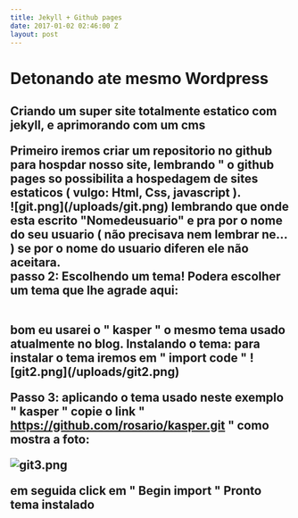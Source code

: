 ```yaml
---
title: Jekyll + Github pages
date: 2017-01-02 02:46:00 Z
layout: post
---
```


<h1> Detonando ate mesmo Wordpress </h1>
<h2>Criando um super site totalmente estatico com jekyll, e aprimorando com um cms 
<br>
<p>Primeiro iremos criar um repositorio no github para hospdar nosso site, lembrando " o github pages so possibilita a hospedagem de sites estaticos ( vulgo: Html, Css, javascript ).
<br>
![git.png](/uploads/git.png)
lembrando que onde esta escrito "Nomedeusuario" e pra por o nome do seu usuario ( não precisava nem lembrar ne... )
se por o nome do usuario diferen ele não aceitara.
<br>
<b>passo 2:</b> Escolhendo um tema!
Podera escolher um tema que lhe agrade aqui:

[](http://jekyll.tips/templates/)

<br>
bom eu usarei o " kasper " o mesmo tema usado atualmente no blog.
<b>Instalando o tema: </b>
para instalar o tema iremos em " import code "
![git2.png](/uploads/git2.png)

<b>Passo 3: </b>
aplicando o tema usado neste exemplo " kasper "
copie o link " https://github.com/rosario/kasper.git "
como mostra a foto:

![git3.png](/uploads/git3.png)

em seguida click em " Begin import "
<b>Pronto tema instalado </b>




